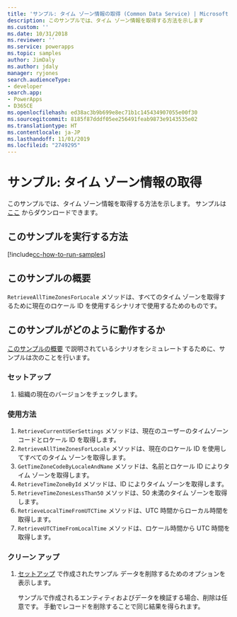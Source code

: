 ```yaml
---
title: 'サンプル: タイム ゾーン情報の取得 (Common Data Service) | Microsoft Docs'
description: このサンプルでは、タイム ゾーン情報を取得する方法を示します
ms.custom: ''
ms.date: 10/31/2018
ms.reviewer: ''
ms.service: powerapps
ms.topic: samples
author: JimDaly
ms.author: jdaly
manager: ryjones
search.audienceType:
- developer
search.app:
- PowerApps
- D365CE
ms.openlocfilehash: ed38ac3b9b699e8ec71b1c145434907055e00f30
ms.sourcegitcommit: 8185f87dddf05ee256491feab9873e9143535e02
ms.translationtype: HT
ms.contentlocale: ja-JP
ms.lasthandoff: 11/01/2019
ms.locfileid: "2749295"
---
```

# <a name="sample-retrieve-time-zone-information"></a>サンプル: タイム ゾーン情報の取得

<!-- https://docs.microsoft.com/dynamics365/customer-engagement/developer/sample-retrieve-time-zone-information -->

このサンプルでは、タイム ゾーン情報を取得する方法を示します。 サンプルは [ここ](https://github.com/Microsoft/PowerApps-Samples/tree/master/cds/orgsvc/C%23/RetrieveTimeZone) からダウンロードできます。

## <a name="how-to-run-this-sample"></a>このサンプルを実行する方法

[!include[cc-how-to-run-samples](../../includes/cc-how-to-run-samples.md)]

## <a name="what-this-sample-does"></a>このサンプルの概要

`RetrieveAllTimeZonesForLocale` メソッドは、すべてのタイム ゾーンを取得するために現在のロケール ID を使用するシナリオで使用するためのものです。

## <a name="how-this-sample-works"></a>このサンプルがどのように動作するか

[このサンプルの概要](#what-this-sample-does) で説明されているシナリオをシミュレートするために、サンプルは次のことを行います。

### <a name="setup"></a>セットアップ

1. 組織の現在のバージョンをチェックします。

### <a name="demonstrate"></a>使用方法

1. `RetrieveCurrentUSerSettings` メソッドは、現在のユーザーのタイムゾーン コードとロケール ID を取得します。
2. `RetrieveAllTimeZonesForLocale` メソッドは、現在のロケール ID を使用してすべてのタイム ゾーンを取得します。
3. `GetTimeZoneCodeByLocaleAndName` メソッドは、名前とロケール ID によりタイム ゾーンを取得します。
4. `RetrieveTimeZoneById` メソッドは、ID によりタイム ゾーンを取得します。
5. `RetrieveTimeZonesLessThan50` メソッドは、50 未満のタイム ゾーンを取得します。
6. `RetrieveLocalTimeFromUTCTime` メソッドは、UTC 時間からローカル時間を取得します。
7. `RetrieveUTCTimeFromLocalTime` メソッドは、ロケール時間から UTC 時間を取得します。

### <a name="clean-up"></a>クリーン アップ

1. [セットアップ](#setup) で作成されたサンプル データを削除するためのオプションを表示します。

    サンプルで作成されるエンティティおよびデータを検証する場合、削除は任意です。 手動でレコードを削除することで同じ結果を得られます。
